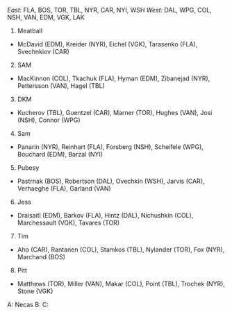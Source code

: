 *East:* FLA, BOS, TOR, TBL, NYR, CAR, NYI, WSH
*West:* DAL, WPG, COL, NSH, VAN, EDM, VGK, LAK

1.	Meatball
  - McDavid (EDM), Kreider (NYR), Eichel (VGK), Tarasenko (FLA), Svechnkiov (CAR)
2.	SAM
  - MacKinnon (COL), Tkachuk (FLA), Hyman (EDM), Zibanejad (NYR), Pettersson (VAN), Hagel (TBL)
3.	DKM
  - Kucherov (TBL), Guentzel (CAR), Marner (TOR), Hughes (VAN), Josi (NSH), Connor (WPG)
4.	Sam
  - Panarin (NYR), Reinhart (FLA), Forsberg (NSH), Scheifele (WPG), Bouchard (EDM), Barzal (NYI)
5.	Pubesy
  - Pastrnak (BOS), Robertson (DAL), Ovechkin (WSH), Jarvis (CAR), Verhaeghe (FLA), Garland (VAN)
6.	Jess
  - Draisaitl (EDM), Barkov (FLA), Hintz (DAL), Nichushkin (COL), Marchessault (VGK), Tavares (TOR)
7.	Tim
  - Aho (CAR), Rantanen (COL), Stamkos (TBL), Nylander (TOR), Fox (NYR), Marchand (BOS)
8.	Pitt
  - Matthews (TOR), Miller (VAN), Makar (COL), Point (TBL), Trochek (NYR), Stone (VGK)


A: Necas
B: 
C: 